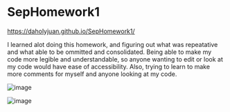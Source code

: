 # SepHomework1

https://daholyjuan.github.io/SepHomework1/

I learned alot doing this homework, and figuring out what was repeatative and what able to be ommitted and consolidated.
Being able to make my code more legible and understandable, so anyone wanting to edit or look at my code would have ease of accessibility. 
Also, trying to learn to make more comments for myself and anyone looking at my code. 

![image](https://user-images.githubusercontent.com/70792879/93550050-361f7880-f930-11ea-8ad4-d4b82626856a.png)

![image](https://user-images.githubusercontent.com/70792879/93550353-d4134300-f930-11ea-80e2-82d76999fda1.png)
